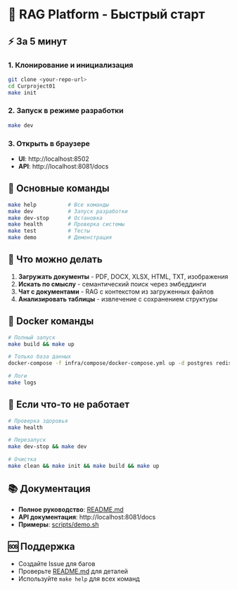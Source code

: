 # 🚀 RAG Platform - Быстрый старт

## ⚡ За 5 минут

### 1. Клонирование и инициализация
```bash
git clone <your-repo-url>
cd Curproject01
make init
```

### 2. Запуск в режиме разработки
```bash
make dev
```

### 3. Открыть в браузере
- **UI**: http://localhost:8502
- **API**: http://localhost:8081/docs

## 🔧 Основные команды

```bash
make help          # Все команды
make dev           # Запуск разработки
make dev-stop      # Остановка
make health        # Проверка системы
make test          # Тесты
make demo          # Демонстрация
```

## 📱 Что можно делать

1. **Загружать документы** - PDF, DOCX, XLSX, HTML, TXT, изображения
2. **Искать по смыслу** - семантический поиск через эмбеддинги
3. **Чат с документами** - RAG с контекстом из загруженных файлов
4. **Анализировать таблицы** - извлечение с сохранением структуры

## 🐳 Docker команды

```bash
# Полный запуск
make build && make up

# Только база данных
docker-compose -f infra/compose/docker-compose.yml up -d postgres redis clickhouse ollama

# Логи
make logs
```

## 🚨 Если что-то не работает

```bash
# Проверка здоровья
make health

# Перезапуск
make dev-stop && make dev

# Очистка
make clean && make init && make build && make up
```

## 📚 Документация

- **Полное руководство**: [README.md](README.md)
- **API документация**: http://localhost:8081/docs
- **Примеры**: [scripts/demo.sh](scripts/demo.sh)

## 🆘 Поддержка

- Создайте Issue для багов
- Проверьте [README.md](README.md) для деталей
- Используйте `make help` для всех команд
